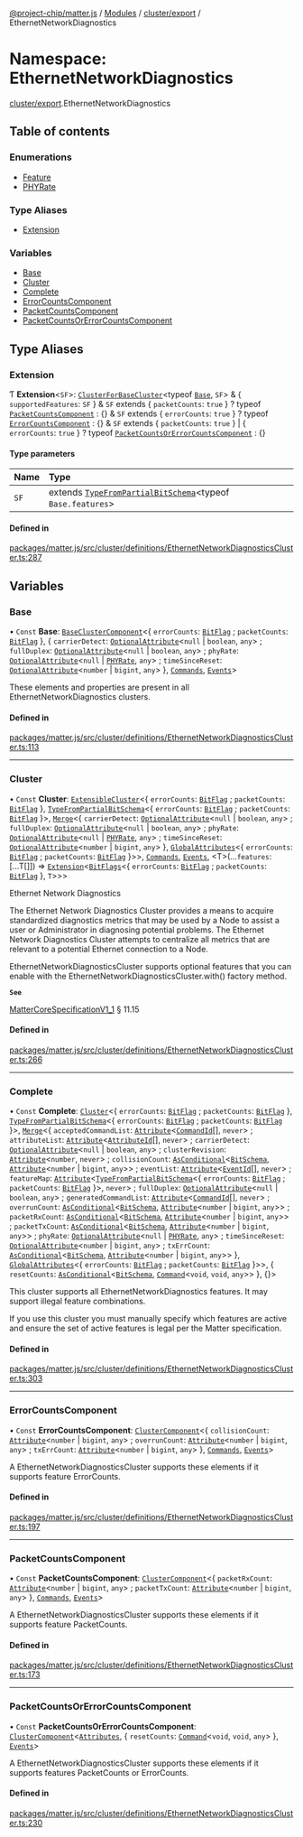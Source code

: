 [@project-chip/matter.js](../README.md) / [Modules](../modules.md) / [cluster/export](cluster_export.md) / EthernetNetworkDiagnostics

# Namespace: EthernetNetworkDiagnostics

[cluster/export](cluster_export.md).EthernetNetworkDiagnostics

## Table of contents

### Enumerations

- [Feature](../enums/cluster_export.EthernetNetworkDiagnostics.Feature.md)
- [PHYRate](../enums/cluster_export.EthernetNetworkDiagnostics.PHYRate.md)

### Type Aliases

- [Extension](cluster_export.EthernetNetworkDiagnostics.md#extension)

### Variables

- [Base](cluster_export.EthernetNetworkDiagnostics.md#base)
- [Cluster](cluster_export.EthernetNetworkDiagnostics.md#cluster)
- [Complete](cluster_export.EthernetNetworkDiagnostics.md#complete)
- [ErrorCountsComponent](cluster_export.EthernetNetworkDiagnostics.md#errorcountscomponent)
- [PacketCountsComponent](cluster_export.EthernetNetworkDiagnostics.md#packetcountscomponent)
- [PacketCountsOrErrorCountsComponent](cluster_export.EthernetNetworkDiagnostics.md#packetcountsorerrorcountscomponent)

## Type Aliases

### Extension

Ƭ **Extension**<`SF`\>: [`ClusterForBaseCluster`](cluster_export.md#clusterforbasecluster)<typeof [`Base`](cluster_export.EthernetNetworkDiagnostics.md#base), `SF`\> & { `supportedFeatures`: `SF`  } & `SF` extends { `packetCounts`: ``true``  } ? typeof [`PacketCountsComponent`](cluster_export.EthernetNetworkDiagnostics.md#packetcountscomponent) : {} & `SF` extends { `errorCounts`: ``true``  } ? typeof [`ErrorCountsComponent`](cluster_export.EthernetNetworkDiagnostics.md#errorcountscomponent) : {} & `SF` extends { `packetCounts`: ``true``  } \| { `errorCounts`: ``true``  } ? typeof [`PacketCountsOrErrorCountsComponent`](cluster_export.EthernetNetworkDiagnostics.md#packetcountsorerrorcountscomponent) : {}

#### Type parameters

| Name | Type |
| :------ | :------ |
| `SF` | extends [`TypeFromPartialBitSchema`](schema_export.md#typefrompartialbitschema)<typeof `Base.features`\> |

#### Defined in

[packages/matter.js/src/cluster/definitions/EthernetNetworkDiagnosticsCluster.ts:287](https://github.com/project-chip/matter.js/blob/16d5b0d/packages/matter.js/src/cluster/definitions/EthernetNetworkDiagnosticsCluster.ts#L287)

## Variables

### Base

• `Const` **Base**: [`BaseClusterComponent`](cluster_export.md#baseclustercomponent)<{ `errorCounts`: [`BitFlag`](schema_export.md#bitflag-1) ; `packetCounts`: [`BitFlag`](schema_export.md#bitflag-1)  }, { `carrierDetect`: [`OptionalAttribute`](cluster_export.md#optionalattribute)<``null`` \| `boolean`, `any`\> ; `fullDuplex`: [`OptionalAttribute`](cluster_export.md#optionalattribute)<``null`` \| `boolean`, `any`\> ; `phyRate`: [`OptionalAttribute`](cluster_export.md#optionalattribute)<``null`` \| [`PHYRate`](../enums/cluster_export.EthernetNetworkDiagnostics.PHYRate.md), `any`\> ; `timeSinceReset`: [`OptionalAttribute`](cluster_export.md#optionalattribute)<`number` \| `bigint`, `any`\>  }, [`Commands`](../interfaces/cluster_export.Commands.md), [`Events`](../interfaces/cluster_export.Events.md)\>

These elements and properties are present in all EthernetNetworkDiagnostics clusters.

#### Defined in

[packages/matter.js/src/cluster/definitions/EthernetNetworkDiagnosticsCluster.ts:113](https://github.com/project-chip/matter.js/blob/16d5b0d/packages/matter.js/src/cluster/definitions/EthernetNetworkDiagnosticsCluster.ts#L113)

___

### Cluster

• `Const` **Cluster**: [`ExtensibleCluster`](cluster_export.md#extensiblecluster)<{ `errorCounts`: [`BitFlag`](schema_export.md#bitflag-1) ; `packetCounts`: [`BitFlag`](schema_export.md#bitflag-1)  }, [`TypeFromPartialBitSchema`](schema_export.md#typefrompartialbitschema)<{ `errorCounts`: [`BitFlag`](schema_export.md#bitflag-1) ; `packetCounts`: [`BitFlag`](schema_export.md#bitflag-1)  }\>, [`Merge`](util_export.md#merge)<{ `carrierDetect`: [`OptionalAttribute`](cluster_export.md#optionalattribute)<``null`` \| `boolean`, `any`\> ; `fullDuplex`: [`OptionalAttribute`](cluster_export.md#optionalattribute)<``null`` \| `boolean`, `any`\> ; `phyRate`: [`OptionalAttribute`](cluster_export.md#optionalattribute)<``null`` \| [`PHYRate`](../enums/cluster_export.EthernetNetworkDiagnostics.PHYRate.md), `any`\> ; `timeSinceReset`: [`OptionalAttribute`](cluster_export.md#optionalattribute)<`number` \| `bigint`, `any`\>  }, [`GlobalAttributes`](cluster_export.md#globalattributes-1)<{ `errorCounts`: [`BitFlag`](schema_export.md#bitflag-1) ; `packetCounts`: [`BitFlag`](schema_export.md#bitflag-1)  }\>\>, [`Commands`](../interfaces/cluster_export.Commands.md), [`Events`](../interfaces/cluster_export.Events.md), <T\>(...`features`: [...T[]]) => [`Extension`](cluster_export.EthernetNetworkDiagnostics.md#extension)<[`BitFlags`](schema_export.md#bitflags)<{ `errorCounts`: [`BitFlag`](schema_export.md#bitflag-1) ; `packetCounts`: [`BitFlag`](schema_export.md#bitflag-1)  }, `T`\>\>\>

Ethernet Network Diagnostics

The Ethernet Network Diagnostics Cluster provides a means to acquire standardized diagnostics metrics that may
be used by a Node to assist a user or Administrator in diagnosing potential problems. The Ethernet Network
Diagnostics Cluster attempts to centralize all metrics that are relevant to a potential Ethernet connection to a
Node.

EthernetNetworkDiagnosticsCluster supports optional features that you can enable with the
EthernetNetworkDiagnosticsCluster.with() factory method.

**`See`**

[MatterCoreSpecificationV1_1](../interfaces/spec_export.MatterCoreSpecificationV1_1.md) § 11.15

#### Defined in

[packages/matter.js/src/cluster/definitions/EthernetNetworkDiagnosticsCluster.ts:266](https://github.com/project-chip/matter.js/blob/16d5b0d/packages/matter.js/src/cluster/definitions/EthernetNetworkDiagnosticsCluster.ts#L266)

___

### Complete

• `Const` **Complete**: [`Cluster`](cluster_export.md#cluster)<{ `errorCounts`: [`BitFlag`](schema_export.md#bitflag-1) ; `packetCounts`: [`BitFlag`](schema_export.md#bitflag-1)  }, [`TypeFromPartialBitSchema`](schema_export.md#typefrompartialbitschema)<{ `errorCounts`: [`BitFlag`](schema_export.md#bitflag-1) ; `packetCounts`: [`BitFlag`](schema_export.md#bitflag-1)  }\>, [`Merge`](util_export.md#merge)<{ `acceptedCommandList`: [`Attribute`](cluster_export.md#attribute)<[`CommandId`](datatype_export.md#commandid)[], `never`\> ; `attributeList`: [`Attribute`](cluster_export.md#attribute)<[`AttributeId`](datatype_export.md#attributeid)[], `never`\> ; `carrierDetect`: [`OptionalAttribute`](cluster_export.md#optionalattribute)<``null`` \| `boolean`, `any`\> ; `clusterRevision`: [`Attribute`](cluster_export.md#attribute)<`number`, `never`\> ; `collisionCount`: [`AsConditional`](cluster_export.md#asconditional)<[`BitSchema`](schema_export.md#bitschema), [`Attribute`](cluster_export.md#attribute)<`number` \| `bigint`, `any`\>\> ; `eventList`: [`Attribute`](cluster_export.md#attribute)<[`EventId`](datatype_export.md#eventid)[], `never`\> ; `featureMap`: [`Attribute`](cluster_export.md#attribute)<[`TypeFromPartialBitSchema`](schema_export.md#typefrompartialbitschema)<{ `errorCounts`: [`BitFlag`](schema_export.md#bitflag-1) ; `packetCounts`: [`BitFlag`](schema_export.md#bitflag-1)  }\>, `never`\> ; `fullDuplex`: [`OptionalAttribute`](cluster_export.md#optionalattribute)<``null`` \| `boolean`, `any`\> ; `generatedCommandList`: [`Attribute`](cluster_export.md#attribute)<[`CommandId`](datatype_export.md#commandid)[], `never`\> ; `overrunCount`: [`AsConditional`](cluster_export.md#asconditional)<[`BitSchema`](schema_export.md#bitschema), [`Attribute`](cluster_export.md#attribute)<`number` \| `bigint`, `any`\>\> ; `packetRxCount`: [`AsConditional`](cluster_export.md#asconditional)<[`BitSchema`](schema_export.md#bitschema), [`Attribute`](cluster_export.md#attribute)<`number` \| `bigint`, `any`\>\> ; `packetTxCount`: [`AsConditional`](cluster_export.md#asconditional)<[`BitSchema`](schema_export.md#bitschema), [`Attribute`](cluster_export.md#attribute)<`number` \| `bigint`, `any`\>\> ; `phyRate`: [`OptionalAttribute`](cluster_export.md#optionalattribute)<``null`` \| [`PHYRate`](../enums/cluster_export.EthernetNetworkDiagnostics.PHYRate.md), `any`\> ; `timeSinceReset`: [`OptionalAttribute`](cluster_export.md#optionalattribute)<`number` \| `bigint`, `any`\> ; `txErrCount`: [`AsConditional`](cluster_export.md#asconditional)<[`BitSchema`](schema_export.md#bitschema), [`Attribute`](cluster_export.md#attribute)<`number` \| `bigint`, `any`\>\>  }, [`GlobalAttributes`](cluster_export.md#globalattributes-1)<{ `errorCounts`: [`BitFlag`](schema_export.md#bitflag-1) ; `packetCounts`: [`BitFlag`](schema_export.md#bitflag-1)  }\>\>, { `resetCounts`: [`AsConditional`](cluster_export.md#asconditional)<[`BitSchema`](schema_export.md#bitschema), [`Command`](cluster_export.md#command)<`void`, `void`, `any`\>\>  }, {}\>

This cluster supports all EthernetNetworkDiagnostics features. It may support illegal feature combinations.

If you use this cluster you must manually specify which features are active and ensure the set of active
features is legal per the Matter specification.

#### Defined in

[packages/matter.js/src/cluster/definitions/EthernetNetworkDiagnosticsCluster.ts:303](https://github.com/project-chip/matter.js/blob/16d5b0d/packages/matter.js/src/cluster/definitions/EthernetNetworkDiagnosticsCluster.ts#L303)

___

### ErrorCountsComponent

• `Const` **ErrorCountsComponent**: [`ClusterComponent`](cluster_export.md#clustercomponent)<{ `collisionCount`: [`Attribute`](cluster_export.md#attribute)<`number` \| `bigint`, `any`\> ; `overrunCount`: [`Attribute`](cluster_export.md#attribute)<`number` \| `bigint`, `any`\> ; `txErrCount`: [`Attribute`](cluster_export.md#attribute)<`number` \| `bigint`, `any`\>  }, [`Commands`](../interfaces/cluster_export.Commands.md), [`Events`](../interfaces/cluster_export.Events.md)\>

A EthernetNetworkDiagnosticsCluster supports these elements if it supports feature ErrorCounts.

#### Defined in

[packages/matter.js/src/cluster/definitions/EthernetNetworkDiagnosticsCluster.ts:197](https://github.com/project-chip/matter.js/blob/16d5b0d/packages/matter.js/src/cluster/definitions/EthernetNetworkDiagnosticsCluster.ts#L197)

___

### PacketCountsComponent

• `Const` **PacketCountsComponent**: [`ClusterComponent`](cluster_export.md#clustercomponent)<{ `packetRxCount`: [`Attribute`](cluster_export.md#attribute)<`number` \| `bigint`, `any`\> ; `packetTxCount`: [`Attribute`](cluster_export.md#attribute)<`number` \| `bigint`, `any`\>  }, [`Commands`](../interfaces/cluster_export.Commands.md), [`Events`](../interfaces/cluster_export.Events.md)\>

A EthernetNetworkDiagnosticsCluster supports these elements if it supports feature PacketCounts.

#### Defined in

[packages/matter.js/src/cluster/definitions/EthernetNetworkDiagnosticsCluster.ts:173](https://github.com/project-chip/matter.js/blob/16d5b0d/packages/matter.js/src/cluster/definitions/EthernetNetworkDiagnosticsCluster.ts#L173)

___

### PacketCountsOrErrorCountsComponent

• `Const` **PacketCountsOrErrorCountsComponent**: [`ClusterComponent`](cluster_export.md#clustercomponent)<[`Attributes`](../interfaces/cluster_export.Attributes.md), { `resetCounts`: [`Command`](cluster_export.md#command)<`void`, `void`, `any`\>  }, [`Events`](../interfaces/cluster_export.Events.md)\>

A EthernetNetworkDiagnosticsCluster supports these elements if it supports features PacketCounts or ErrorCounts.

#### Defined in

[packages/matter.js/src/cluster/definitions/EthernetNetworkDiagnosticsCluster.ts:230](https://github.com/project-chip/matter.js/blob/16d5b0d/packages/matter.js/src/cluster/definitions/EthernetNetworkDiagnosticsCluster.ts#L230)
